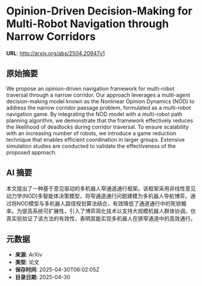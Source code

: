 # Opinion-Driven Decision-Making for Multi-Robot Navigation through Narrow Corridors

**URL**: http://arxiv.org/abs/2504.20947v1

## 原始摘要

We propose an opinion-driven navigation framework for multi-robot traversal
through a narrow corridor. Our approach leverages a multi-agent decision-making
model known as the Nonlinear Opinion Dynamics (NOD) to address the narrow
corridor passage problem, formulated as a multi-robot navigation game. By
integrating the NOD model with a multi-robot path planning algorithm, we
demonstrate that the framework effectively reduces the likelihood of deadlocks
during corridor traversal. To ensure scalability with an increasing number of
robots, we introduce a game reduction technique that enables efficient
coordination in larger groups. Extensive simulation studies are conducted to
validate the effectiveness of the proposed approach.


## AI 摘要

本文提出了一种基于意见驱动的多机器人窄通道通行框架。该框架采用非线性意见动力学(NOD)多智能体决策模型，将窄通道通行问题建模为多机器人导航博弈。通过将NOD模型与多机器人路径规划算法结合，有效降低了通道通行中的死锁概率。为提高系统可扩展性，引入了博弈简化技术以支持大规模机器人群体协调。仿真实验验证了该方法的有效性，表明其能实现多机器人在狭窄通道中的高效通行。

## 元数据

- **来源**: ArXiv
- **类型**: 论文
- **保存时间**: 2025-04-30T06:02:05Z
- **目录日期**: 2025-04-30

